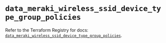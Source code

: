 # `data_meraki_wireless_ssid_device_type_group_policies`

Refer to the Terraform Registry for docs: [`data_meraki_wireless_ssid_device_type_group_policies`](https://registry.terraform.io/providers/ciscodevnet/meraki/1.7.1/docs/data-sources/wireless_ssid_device_type_group_policies).
